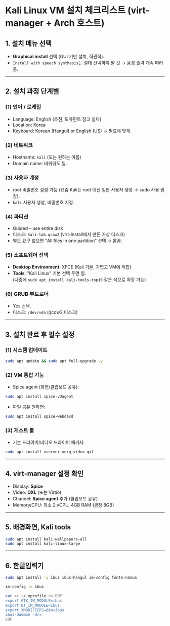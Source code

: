 # Kali Linux VM 설치 체크리스트 (virt-manager + Arch 호스트)

## 1. 설치 메뉴 선택
- **Graphical install** 선택 (GUI 기반 설치, 직관적).  
- `Install with speech synthesis`는 절대 선택하지 말 것 → 음성 출력 계속 따라옴.  

---

## 2. 설치 과정 단계별

### (1) 언어 / 로케일
- Language: English (추천, 도큐먼트 참고 쉽다)  
- Location: Korea  
- Keyboard: Korean (Hangul) or English (US) → 필요에 맞게.  

### (2) 네트워크
- Hostname: `kali` (또는 원하는 이름)  
- Domain name: 비워둬도 됨.  

### (3) 사용자 계정
- root 비밀번호 설정 가능 (요즘 Kali는 root 대신 일반 사용자 생성 → sudo 사용 권장).  
- `kali` 사용자 생성, 비밀번호 지정.  

### (4) 파티션
- Guided – use entire disk  
- 디스크: `kali-lab.qcow2` (virt-install에서 만든 가상 디스크)  
- 별도 요구 없으면 “All files in one partition” 선택 → 깔끔.  

### (5) 소프트웨어 선택
- **Desktop Environment**: XFCE (Kali 기본, 가볍고 VM에 적합)  
- **Tools**: "Kali Linux" 기본 선택 두면 됨.  
  (나중에 `sudo apt install kali-tools-top10` 같은 식으로 확장 가능)  

### (6) GRUB 부트로더
- Yes 선택.  
- 디스크: `/dev/vda` (qcow2 디스크)  

---

## 3. 설치 완료 후 필수 설정

### (1) 시스템 업데이트
```bash
sudo apt update && sudo apt full-upgrade -y
```

### (2) VM 통합 기능
- Spice agent (화면/클립보드 공유):
```bash
sudo apt install spice-vdagent
```

- 파일 공유 원하면:
```bash
sudo apt install spice-webdavd
```

### (3) 게스트 툴
- 기본 드라이버/비디오 드라이버 패키지:
```bash
sudo apt install xserver-xorg-video-qxl
```

---

## 4. virt-manager 설정 확인
- Display: **Spice**  
- Video: **QXL** (또는 Virtio)  
- Channel: **Spice agent** 추가 (클립보드 공유)  
- Memory/CPU: 최소 2 vCPU, 4GB RAM (권장 8GB)  

---

## 5. 배경화면, Kali tools
```bash
sudo apt install kali-wallpapers-all
sudo apt install kali-linux-large 
```

---

## 6. 한글입력기
```bash
sudo apt install -y ibus ibus-hangul im-config fonts-nanum

im-config -n ibus

cat >> ~/.xprofile <<'EOF'
export GTK_IM_MODULE=ibus
export QT_IM_MODULE=ibus
export XMODIFIERS=@im=ibus
ibus-daemon -drx
EOF
```
